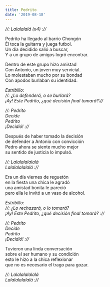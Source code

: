 ```yaml
---
title: Pedrito
date: '2019-08-18'
---
```

*//: Lalalalalá (x4) ://*  
  
Pedrito ha llegado al barrio Chongón  
Él toca la guitarra y juega futbol.  
Un día decidido salió a buscar,  
Y a un grupo de amigos logró encontrar.  
  
Dentro de este grupo hizo amistad  
Con Antonio, un joven muy servicial.  
Lo molestaban mucho por su bondad  
Con apodos burlaban su identidad.  
  
*Estribillo:*  
*//: ¿Lo defenderá, o se burlará?*   
*¡Ay! Este Pedrito, ¿qué decisión final tomará?://*   
  
*//: Pedrito*  
*Decide*   
*Pedrito*  
*¡Decidió! ://*   
  
Después de haber tomado la decisión   
de defender a Antonio con convicción   
Pedro ahora se siente mucho mejor  
su sentido de justicia lo impulsó.   
  
*//: Lalalalalalalá*   
*Lalalalalalalá ://*   
  
Era un día viernes de reguetón  
en la fiesta una chica le agradó  
una amistad bonita le pareció  
pero ella le invitó a un vaso de alcohol.   
  
*Estribillo:*  
*//: ¿Lo rechazará, o lo tomará?*  
*¡Ay! Este Pedrito, ¿qué decisión final tomará? ://*   
  
*//: Pedrito*   
*Decide*   
*Pedrito*   
*¡Decidió! ://*   
  
Tuvieron una linda conversación  
sobre el ser humano y su condición   
esto le hizo a la chica reflexionar  
que no es necesario el trago para gozar.   
  
*//: Lalalalalalalá*   
*Lalalalalalalá ://*   
  